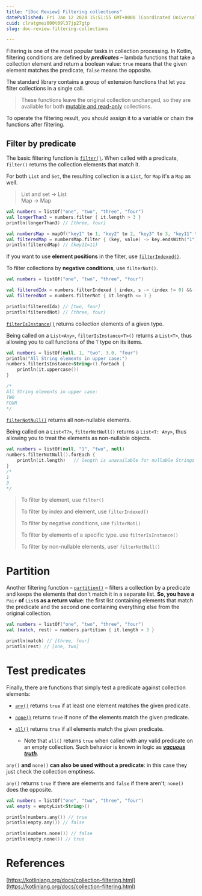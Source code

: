 ```yaml
---
title: "[Doc Review] Filtering collections"
datePublished: Fri Jan 12 2024 15:51:55 GMT+0000 (Coordinated Universal Time)
cuid: clratgmez000t09l37jp27gtp
slug: doc-review-filtering-collections

---
```


Filtering is one of the most popular tasks in collection processing. In Kotlin, filtering conditions are defined by ***predicates*** – lambda functions that take a collection element and return a boolean value: `true` means that the given element matches the predicate, `false` means the opposite.

The standard library contains a group of extension functions that let you filter collections in a single call.

> These functions leave the original collection unchanged, so they are available for both [mutable and read-only](https://kotlinlang.org/docs/collections-overview.html#collection-types) collections.

To operate the filtering result, you should assign it to a variable or chain the functions after filtering.

## Filter by predicate﻿

The basic filtering function is [`filter()`](https://kotlinlang.org/api/latest/jvm/stdlib/kotlin.collections/filter.html). When called with a predicate, `filter()` returns the collection elements that match it.

For both `List` and `Set`, the resulting collection is a `List`, for `Map` it's a `Map` as well.

> List and set -&gt; List  
> Map -&gt; Map

```kotlin
val numbers = listOf("one", "two", "three", "four")  
val longerThan3 = numbers.filter { it.length > 3 }
println(longerThan3) // [three, four]

val numbersMap = mapOf("key1" to 1, "key2" to 2, "key3" to 3, "key11" to 11)
val filteredMap = numbersMap.filter { (key, value) -> key.endsWith("1") && value > 10}
println(filteredMap) // {key11=11}
```

If you want to use **element positions** in the filter, use [`filterIndexed()`](https://kotlinlang.org/api/latest/jvm/stdlib/kotlin.collections/filter-indexed.html).

To filter collections by **negative conditions**, use `filterNot()`.

```kotlin
val numbers = listOf("one", "two", "three", "four")

val filteredIdx = numbers.filterIndexed { index, s -> (index != 0) && (s.length < 5)  }
val filteredNot = numbers.filterNot { it.length <= 3 }

println(filteredIdx) // [two, four]
println(filteredNot) // [three, four]
```

[`filterIsInstance()`](https://kotlinlang.org/api/latest/jvm/stdlib/kotlin.collections/filter-is-instance.html) returns collection elements of a given type.

Being called on a `List<Any>`, `filterIsInstance<T>()` returns a `List<T>`, thus allowing you to call functions of the `T` type on its items.

```kotlin
val numbers = listOf(null, 1, "two", 3.0, "four")
println("All String elements in upper case:")
numbers.filterIsInstance<String>().forEach {
    println(it.uppercase())
}

/*
All String elements in upper case:
TWO
FOUR
*/
```

[`filterNotNull()`](https://kotlinlang.org/api/latest/jvm/stdlib/kotlin.collections/filter-not-null.html) returns all non-nullable elements.

Being called on a `List<T?>`, `filterNotNull()` returns a `List<T: Any>`, thus allowing you to treat the elements as non-nullable objects.

```kotlin
val numbers = listOf(null, "1", "two", null)
numbers.filterNotNull().forEach {
    println(it.length)   // length is unavailable for nullable Strings
}
/*
1
3
*/
```

> To filter by element, use `filter()`
> 
> To filter by index and element, use `filterIndexed()`
> 
> To filter by negative conditions, use `filterNot()`
> 
> To filter by elements of a specific type. use `filterIsInstance()`
> 
> To filter by non-nullable elements, user `filterNotNull()`

# Partition

Another filtering function – [`partition()`](https://kotlinlang.org/api/latest/jvm/stdlib/kotlin.collections/partition.html) – filters a collection by a predicate and keeps the elements that don't match it in a separate list. **So, you have a** `Pair` **of** `List`**s as a return value**: the first list containing elements that match the predicate and the second one containing everything else from the original collection.

```kotlin
val numbers = listOf("one", "two", "three", "four")
val (match, rest) = numbers.partition { it.length > 3 }

println(match) // [three, four]
println(rest) // [one, two]
```

# Test predicates

Finally, there are functions that simply test a predicate against collection elements:

* [`any()`](https://kotlinlang.org/api/latest/jvm/stdlib/kotlin.collections/any.html) returns `true` if at least one element matches the given predicate.
    
* [`none()`](https://kotlinlang.org/api/latest/jvm/stdlib/kotlin.collections/none.html) returns `true` if none of the elements match the given predicate.
    
* [`all()`](https://kotlinlang.org/api/latest/jvm/stdlib/kotlin.collections/all.html) returns `true` if all elements match the given predicate.
    
    * Note that `all()` returns `true` when called with any valid predicate on an empty collection. Such behavior is known in logic as [***vacuous truth***](https://en.wikipedia.org/wiki/Vacuous_truth).
        

`any()` **and** `none()` **can also be used without a predicate**: in this case they just check the collection emptiness.

`any()` returns `true` if there are elements and `false` if there aren't; `none()` does the opposite.

```kotlin
val numbers = listOf("one", "two", "three", "four")
val empty = emptyList<String>()

println(numbers.any()) // true
println(empty.any()) // false

println(numbers.none()) // false
println(empty.none()) // true
```

# References

[https://kotlinlang.org/docs/collection-filtering.html](https://kotlinlang.org/docs/collection-filtering.html)